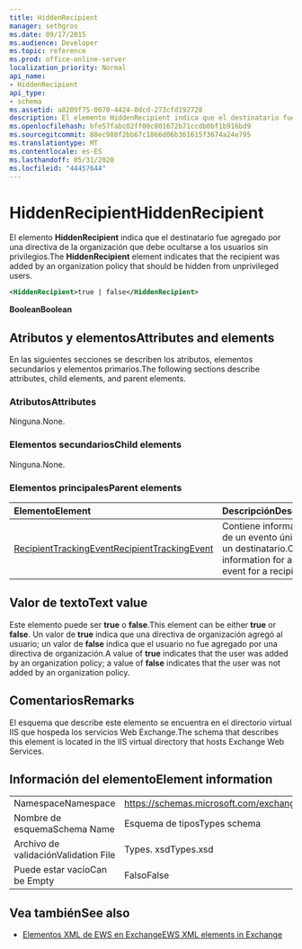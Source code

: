 ```yaml
---
title: HiddenRecipient
manager: sethgros
ms.date: 09/17/2015
ms.audience: Developer
ms.topic: reference
ms.prod: office-online-server
localization_priority: Normal
api_name:
- HiddenRecipient
api_type:
- schema
ms.assetid: a8209f75-0070-4424-8dcd-273cfd192728
description: El elemento HiddenRecipient indica que el destinatario fue agregado por una directiva de la organización que debe ocultarse a los usuarios sin privilegios.
ms.openlocfilehash: bfe57fabc02ff00c801672b71ccdb0bf1b916bd9
ms.sourcegitcommit: 88ec988f2bb67c1866d06b361615f3674a24e795
ms.translationtype: MT
ms.contentlocale: es-ES
ms.lasthandoff: 05/31/2020
ms.locfileid: "44457644"
---
```

# <a name="hiddenrecipient"></a><span data-ttu-id="c7a3c-103">HiddenRecipient</span><span class="sxs-lookup"><span data-stu-id="c7a3c-103">HiddenRecipient</span></span>

<span data-ttu-id="c7a3c-104">El elemento **HiddenRecipient** indica que el destinatario fue agregado por una directiva de la organización que debe ocultarse a los usuarios sin privilegios.</span><span class="sxs-lookup"><span data-stu-id="c7a3c-104">The **HiddenRecipient** element indicates that the recipient was added by an organization policy that should be hidden from unprivileged users.</span></span> 
  
```XML
<HiddenRecipient>true | false</HiddenRecipient>
```

 <span data-ttu-id="c7a3c-105">**Boolean**</span><span class="sxs-lookup"><span data-stu-id="c7a3c-105">**Boolean**</span></span>
## <a name="attributes-and-elements"></a><span data-ttu-id="c7a3c-106">Atributos y elementos</span><span class="sxs-lookup"><span data-stu-id="c7a3c-106">Attributes and elements</span></span>

<span data-ttu-id="c7a3c-107">En las siguientes secciones se describen los atributos, elementos secundarios y elementos primarios.</span><span class="sxs-lookup"><span data-stu-id="c7a3c-107">The following sections describe attributes, child elements, and parent elements.</span></span>
  
### <a name="attributes"></a><span data-ttu-id="c7a3c-108">Atributos</span><span class="sxs-lookup"><span data-stu-id="c7a3c-108">Attributes</span></span>

<span data-ttu-id="c7a3c-109">Ninguna.</span><span class="sxs-lookup"><span data-stu-id="c7a3c-109">None.</span></span>
  
### <a name="child-elements"></a><span data-ttu-id="c7a3c-110">Elementos secundarios</span><span class="sxs-lookup"><span data-stu-id="c7a3c-110">Child elements</span></span>

<span data-ttu-id="c7a3c-111">Ninguna.</span><span class="sxs-lookup"><span data-stu-id="c7a3c-111">None.</span></span>
  
### <a name="parent-elements"></a><span data-ttu-id="c7a3c-112">Elementos principales</span><span class="sxs-lookup"><span data-stu-id="c7a3c-112">Parent elements</span></span>

|<span data-ttu-id="c7a3c-113">**Elemento**</span><span class="sxs-lookup"><span data-stu-id="c7a3c-113">**Element**</span></span>|<span data-ttu-id="c7a3c-114">**Descripción**</span><span class="sxs-lookup"><span data-stu-id="c7a3c-114">**Description**</span></span>|
|:-----|:-----|
|[<span data-ttu-id="c7a3c-115">RecipientTrackingEvent</span><span class="sxs-lookup"><span data-stu-id="c7a3c-115">RecipientTrackingEvent</span></span>](recipienttrackingevent.md) <br/> |<span data-ttu-id="c7a3c-116">Contiene información de un evento único para un destinatario.</span><span class="sxs-lookup"><span data-stu-id="c7a3c-116">Contains information for a single event for a recipient.</span></span>  <br/> |
   
## <a name="text-value"></a><span data-ttu-id="c7a3c-117">Valor de texto</span><span class="sxs-lookup"><span data-stu-id="c7a3c-117">Text value</span></span>

<span data-ttu-id="c7a3c-118">Este elemento puede ser **true** o **false**.</span><span class="sxs-lookup"><span data-stu-id="c7a3c-118">This element can be either **true** or **false**.</span></span> <span data-ttu-id="c7a3c-119">Un valor de **true** indica que una directiva de organización agregó al usuario; un valor de **false** indica que el usuario no fue agregado por una directiva de organización.</span><span class="sxs-lookup"><span data-stu-id="c7a3c-119">A value of **true** indicates that the user was added by an organization policy; a value of **false** indicates that the user was not added by an organization policy.</span></span> 
  
## <a name="remarks"></a><span data-ttu-id="c7a3c-120">Comentarios</span><span class="sxs-lookup"><span data-stu-id="c7a3c-120">Remarks</span></span>

<span data-ttu-id="c7a3c-121">El esquema que describe este elemento se encuentra en el directorio virtual IIS que hospeda los servicios Web Exchange.</span><span class="sxs-lookup"><span data-stu-id="c7a3c-121">The schema that describes this element is located in the IIS virtual directory that hosts Exchange Web Services.</span></span>
  
## <a name="element-information"></a><span data-ttu-id="c7a3c-122">Información del elemento</span><span class="sxs-lookup"><span data-stu-id="c7a3c-122">Element information</span></span>

|||
|:-----|:-----|
|<span data-ttu-id="c7a3c-123">Namespace</span><span class="sxs-lookup"><span data-stu-id="c7a3c-123">Namespace</span></span>  <br/> |https://schemas.microsoft.com/exchange/services/2006/types  <br/> |
|<span data-ttu-id="c7a3c-124">Nombre de esquema</span><span class="sxs-lookup"><span data-stu-id="c7a3c-124">Schema Name</span></span>  <br/> |<span data-ttu-id="c7a3c-125">Esquema de tipos</span><span class="sxs-lookup"><span data-stu-id="c7a3c-125">Types schema</span></span>  <br/> |
|<span data-ttu-id="c7a3c-126">Archivo de validación</span><span class="sxs-lookup"><span data-stu-id="c7a3c-126">Validation File</span></span>  <br/> |<span data-ttu-id="c7a3c-127">Types. xsd</span><span class="sxs-lookup"><span data-stu-id="c7a3c-127">Types.xsd</span></span>  <br/> |
|<span data-ttu-id="c7a3c-128">Puede estar vacío</span><span class="sxs-lookup"><span data-stu-id="c7a3c-128">Can be Empty</span></span>  <br/> |<span data-ttu-id="c7a3c-129">Falso</span><span class="sxs-lookup"><span data-stu-id="c7a3c-129">False</span></span>  <br/> |
   
## <a name="see-also"></a><span data-ttu-id="c7a3c-130">Vea también</span><span class="sxs-lookup"><span data-stu-id="c7a3c-130">See also</span></span>



- [<span data-ttu-id="c7a3c-131">Elementos XML de EWS en Exchange</span><span class="sxs-lookup"><span data-stu-id="c7a3c-131">EWS XML elements in Exchange</span></span>](ews-xml-elements-in-exchange.md)

